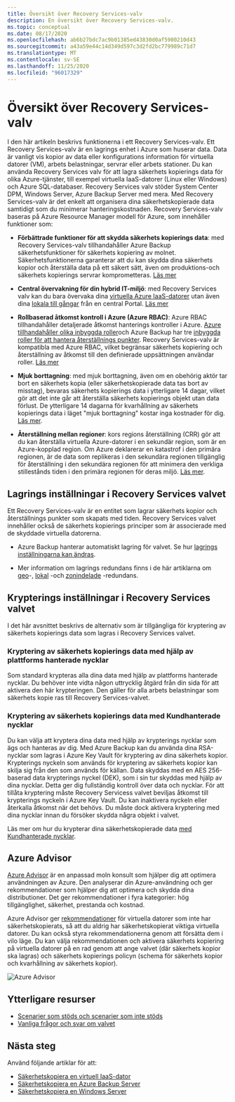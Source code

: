 ```yaml
---
title: Översikt över Recovery Services-valv
description: En översikt över Recovery Services-valv.
ms.topic: conceptual
ms.date: 08/17/2020
ms.openlocfilehash: ab6b27bdc7ac9b01385ed43830d0af5900210d43
ms.sourcegitcommit: a43a59e44c14d349d597c3d2fd2bc779989c71d7
ms.translationtype: MT
ms.contentlocale: sv-SE
ms.lasthandoff: 11/25/2020
ms.locfileid: "96017329"
---
```

# <a name="recovery-services-vaults-overview"></a>Översikt över Recovery Services-valv

I den här artikeln beskrivs funktionerna i ett Recovery Services-valv. Ett Recovery Services-valv är en lagrings enhet i Azure som huserar data. Data är vanligt vis kopior av data eller konfigurations information för virtuella datorer (VM), arbets belastningar, servrar eller arbets stationer. Du kan använda Recovery Services valv för att lagra säkerhets kopierings data för olika Azure-tjänster, till exempel virtuella IaaS-datorer (Linux eller Windows) och Azure SQL-databaser. Recovery Services valv stöder System Center DPM, Windows Server, Azure Backup Server med mera. Med Recovery Services-valv är det enkelt att organisera dina säkerhetskopierade data samtidigt som du minimerar hanteringskostnaden. Recovery Services-valv baseras på Azure Resource Manager modell för Azure, som innehåller funktioner som:

- **Förbättrade funktioner för att skydda säkerhets kopierings data**: med Recovery Services-valv tillhandahåller Azure Backup säkerhetsfunktioner för säkerhets kopiering av molnet. Säkerhetsfunktionerna garanterar att du kan skydda dina säkerhets kopior och återställa data på ett säkert sätt, även om produktions-och säkerhets kopierings servrar komprometteras. [Läs mer](backup-azure-security-feature.md)

- **Central övervakning för din hybrid IT-miljö**: med Recovery Services valv kan du bara övervaka dina [virtuella Azure IaaS-datorer](backup-azure-manage-vms.md) utan även dina [lokala till gångar](backup-azure-manage-windows-server.md#manage-backup-items) från en central Portal. [Läs mer](backup-azure-monitoring-built-in-monitor.md)

- **Rollbaserad åtkomst kontroll i Azure (Azure RBAC)**: Azure RBAC tillhandahåller detaljerade åtkomst hanterings kontroller i Azure. [Azure tillhandahåller olika inbyggda roller](../role-based-access-control/built-in-roles.md)och Azure Backup har tre [inbyggda roller för att hantera återställnings punkter](backup-rbac-rs-vault.md). Recovery Services-valv är kompatibla med Azure RBAC, vilket begränsar säkerhets kopiering och återställning av åtkomst till den definierade uppsättningen användar roller. [Läs mer](backup-rbac-rs-vault.md)

- **Mjuk borttagning**: med mjuk borttagning, även om en obehörig aktör tar bort en säkerhets kopia (eller säkerhetskopierade data tas bort av misstag), bevaras säkerhets kopierings data i ytterligare 14 dagar, vilket gör att det inte går att återställa säkerhets kopierings objekt utan data förlust. De ytterligare 14 dagarna för kvarhållning av säkerhets kopierings data i läget "mjuk borttagning" kostar inga kostnader för dig. [Läs mer](backup-azure-security-feature-cloud.md).

- **Återställning mellan regioner**: kors regions återställning (CRR) gör att du kan återställa virtuella Azure-datorer i en sekundär region, som är en Azure-kopplad region. Om Azure deklarerar en katastrof i den primära regionen, är de data som replikeras i den sekundära regionen tillgänglig för återställning i den sekundära regionen för att minimera den verkliga stillestånds tiden i den primära regionen för deras miljö. [Läs mer](backup-azure-arm-restore-vms.md#cross-region-restore).

## <a name="storage-settings-in-the-recovery-services-vault"></a>Lagrings inställningar i Recovery Services valvet

Ett Recovery Services-valv är en entitet som lagrar säkerhets kopior och återställnings punkter som skapats med tiden. Recovery Services valvet innehåller också de säkerhets kopierings principer som är associerade med de skyddade virtuella datorerna.

- Azure Backup hanterar automatiskt lagring för valvet. Se hur [lagrings inställningarna kan ändras](./backup-create-rs-vault.md#set-storage-redundancy).

- Mer information om lagrings redundans finns i de här artiklarna om [geo](../storage/common/storage-redundancy.md#geo-zone-redundant-storage)-, [lokal](../storage/common/storage-redundancy.md#locally-redundant-storage) -och [zonindelade](../storage/common/storage-redundancy.md#zone-redundant-storage) -redundans.

## <a name="encryption-settings-in-the-recovery-services-vault"></a>Krypterings inställningar i Recovery Services valvet

I det här avsnittet beskrivs de alternativ som är tillgängliga för kryptering av säkerhets kopierings data som lagras i Recovery Services valvet.

### <a name="encryption-of-backup-data-using-platform-managed-keys"></a>Kryptering av säkerhets kopierings data med hjälp av plattforms hanterade nycklar

Som standard krypteras alla dina data med hjälp av plattforms hanterade nycklar. Du behöver inte vidta någon uttrycklig åtgärd från din sida för att aktivera den här krypteringen. Den gäller för alla arbets belastningar som säkerhets kopie ras till Recovery Services-valvet.

### <a name="encryption-of-backup-data-using-customer-managed-keys"></a>Kryptering av säkerhets kopierings data med Kundhanterade nycklar

Du kan välja att kryptera dina data med hjälp av krypterings nycklar som ägs och hanteras av dig. Med Azure Backup kan du använda dina RSA-nycklar som lagras i Azure Key Vault för kryptering av dina säkerhets kopior. Krypterings nyckeln som används för kryptering av säkerhets kopior kan skilja sig från den som används för källan. Data skyddas med en AES 256-baserad data krypterings nyckel (DEK), som i sin tur skyddas med hjälp av dina nycklar. Detta ger dig fullständig kontroll över data och nycklar. För att tillåta kryptering måste Recovery Servicess valvet beviljas åtkomst till krypterings nyckeln i Azure Key Vault. Du kan inaktivera nyckeln eller återkalla åtkomst när det behövs. Du måste dock aktivera kryptering med dina nycklar innan du försöker skydda några objekt i valvet.

Läs mer om hur du krypterar dina säkerhetskopierade data [med Kundhanterade nycklar](encryption-at-rest-with-cmk.md).

## <a name="azure-advisor"></a>Azure Advisor

[Azure Advisor](../advisor/index.yml) är en anpassad moln konsult som hjälper dig att optimera användningen av Azure. Den analyserar din Azure-användning och ger rekommendationer som hjälper dig att optimera och skydda dina distributioner. Det ger rekommendationer i fyra kategorier: hög tillgänglighet, säkerhet, prestanda och kostnad.

Azure Advisor ger [rekommendationer](../advisor/advisor-high-availability-recommendations.md#protect-your-virtual-machine-data-from-accidental-deletion) för virtuella datorer som inte har säkerhetskopierats, så att du aldrig har säkerhetskopierat viktiga virtuella datorer. Du kan också styra rekommendationerna genom att försätta dem i vilo läge.  Du kan välja rekommendationen och aktivera säkerhets kopiering på virtuella datorer på en rad genom att ange valvet (där säkerhets kopior ska lagras) och säkerhets kopierings policyn (schema för säkerhets kopior och kvarhållning av säkerhets kopior).

![Azure Advisor](./media/backup-azure-recovery-services-vault-overview/azure-advisor.png)

## <a name="additional-resources"></a>Ytterligare resurser

- [Scenarier som stöds och scenarier som inte stöds](backup-support-matrix.md#vault-support)
- [Vanliga frågor och svar om valvet](backup-azure-backup-faq.md)

## <a name="next-steps"></a>Nästa steg

Använd följande artiklar för att:

- [Säkerhetskopiera en virtuell IaaS-dator](backup-azure-arm-vms-prepare.md)
- [Säkerhetskopiera en Azure Backup Server](backup-azure-microsoft-azure-backup.md)
- [Säkerhetskopiera en Windows Server](backup-windows-with-mars-agent.md)
